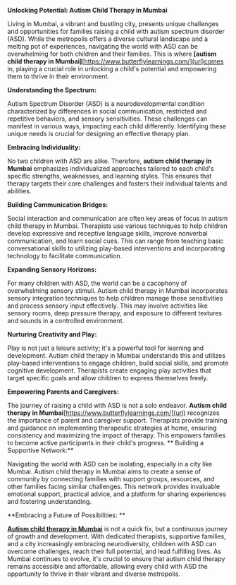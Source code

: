 **Unlocking Potential: Autism Child Therapy in Mumbai**

Living in Mumbai, a vibrant and bustling city, presents unique challenges and opportunities for families raising a child with autism spectrum disorder (ASD). While the metropolis offers a diverse cultural landscape and a melting pot of experiences, navigating the world with ASD can be overwhelming for both children and their families. This is where **[autism child therapy in Mumbai]**[https://www.butterflylearnings.com/](url)comes in, playing a crucial role in unlocking a child's potential and empowering them to thrive in their environment.

**Understanding the Spectrum:**

Autism Spectrum Disorder (ASD) is a neurodevelopmental condition characterized by differences in social communication, restricted and repetitive behaviors, and sensory sensitivities. These challenges can manifest in various ways, impacting each child differently. Identifying these unique needs is crucial for designing an effective therapy plan.

**Embracing Individuality:**

No two children with ASD are alike. Therefore, **autism child therapy in Mumbai** emphasizes individualized approaches tailored to each child's specific strengths, weaknesses, and learning styles. This ensures that therapy targets their core challenges and fosters their individual talents and abilities.

**Building Communication Bridges:**

Social interaction and communication are often key areas of focus in autism child therapy in Mumbai. Therapists use various techniques to help children develop expressive and receptive language skills, improve nonverbal communication, and learn social cues. This can range from teaching basic conversational skills to utilizing play-based interventions and incorporating technology to facilitate communication.

**Expanding Sensory Horizons:**

For many children with ASD, the world can be a cacophony of overwhelming sensory stimuli. Autism child therapy in Mumbai incorporates sensory integration techniques to help children manage these sensitivities and process sensory input effectively. This may involve activities like sensory rooms, deep pressure therapy, and exposure to different textures and sounds in a controlled environment.

**Nurturing Creativity and Play:**

Play is not just a leisure activity; it's a powerful tool for learning and development. Autism child therapy in Mumbai understands this and utilizes play-based interventions to engage children, build social skills, and promote cognitive development. Therapists create engaging play activities that target specific goals and allow children to express themselves freely.

**Empowering Parents and Caregivers:**

The journey of raising a child with ASD is not a solo endeavor. **Autism child therapy in Mumbai**[https://www.butterflylearnings.com/](url) recognizes the importance of parent and caregiver support. Therapists provide training and guidance on implementing therapeutic strategies at home, ensuring consistency and maximizing the impact of therapy. This empowers families to become active participants in their child's progress.
**
Building a Supportive Network:**

Navigating the world with ASD can be isolating, especially in a city like Mumbai. Autism child therapy in Mumbai aims to create a sense of community by connecting families with support groups, resources, and other families facing similar challenges. This network provides invaluable emotional support, practical advice, and a platform for sharing experiences and fostering understanding.

**Embracing a Future of Possibilities:   **           

[**Autism child therapy in Mumbai**]([url](https://www.butterflylearnings.com/)) is not a quick fix, but a continuous journey of growth and development. With dedicated therapists, supportive families, and a city increasingly embracing neurodiversity, children with ASD can overcome challenges, reach their full potential, and lead fulfilling lives. As Mumbai continues to evolve, it's crucial to ensure that autism child therapy remains accessible and affordable, allowing every child with ASD the opportunity to thrive in their vibrant and diverse metropolis.
